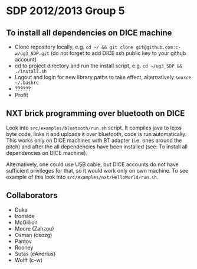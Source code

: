 # SDP 2012/2013 Group 5 #

## To install all dependencies on DICE machine ##
* Clone repository locally, e.g. `cd ~/ && git clone git@github.com:c-w/ug3_SDP.git` (do not forget to add DICE ssh public key to your github account)
* cd to project directory and run the install script, e.g. `cd ~/ug3_SDP && ./install.sh`
* Logout and login for new library paths to take effect, alternatively `source ~/.bashrc`
* ??????
* Profit

## NXT brick programming over bluetooth on DICE ##
Look into `src/examples/bluetooth/run.sh` script. It compiles java to lejos byte code, links it and uploads it over bluetooth, code is run automatically. This works only on DICE machines with BT adapter (i.e. ones around the pitch) and after the all dependencies have been installed (see: To install all dependencies on DICE machine).

Alternatively, one could use USB cable, but DICE accounts do not have sufficient privileges for that, so it would work only on own machine. To see example of this look into `src/examples/nxt/HelloWorld/run.sh`.

## Collaborators ##
* Duka
* Ironside
* McGillion
* Moore (Zahzou)
* Osman (osozg)
* Pantov
* Rooney
* Sutas (eAndrius)
* Wolff (c-w)
